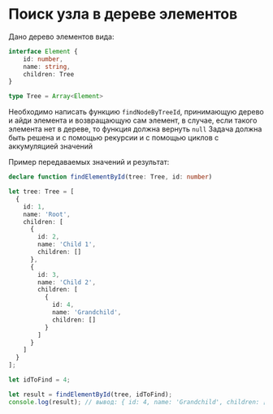 # Поиск узла в дереве элементов

Дано дерево элементов вида:
```ts
interface Element {
    id: number,
    name: string,
    children: Tree
}

type Tree = Array<Element>
```
Необходимо написать функцию `findNodeByTreeId`, принимающую дерево и айди элемента и возвращающую сам элемент, в случае, если такого элемента нет в дереве, то функция должна вернуть `null`
Задача должна быть решена и с помощью рекурсии и с помощью циклов c аккумуляцией значений    

Пример передаваемых значений и результат:

```ts
declare function findElementById(tree: Tree, id: number)

let tree: Tree = [
  {
    id: 1,
    name: 'Root',
    children: [
      {
        id: 2,
        name: 'Child 1',
        children: []
      },
      {
        id: 3,
        name: 'Child 2',
        children: [
          {
            id: 4,
            name: 'Grandchild',
            children: []
          }
        ]
      }
    ]
  }
];

let idToFind = 4;

let result = findElementById(tree, idToFind);
console.log(result); // вывод: { id: 4, name: 'Grandchild', children: [] }
```
